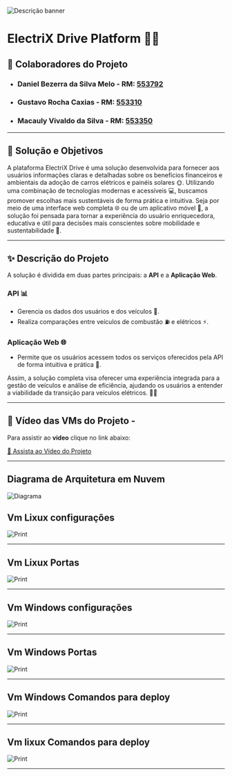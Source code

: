 ![Descrição banner](https://github.com/user-attachments/assets/fd23aae5-3758-4cd8-9b38-4abbf9e8b845)

# **ElectriX Drive Platform** 🚗💡

## 👥 Colaboradores do Projeto

- ### **Daniel Bezerra da Silva Melo** - **RM:** [553792](#)
- ### **Gustavo Rocha Caxias** - **RM:** [553310](#)
- ### **Macauly Vivaldo da Silva** - **RM:** [553350](#)

---

## 📄 **Solução e Objetivos**

A plataforma ElectriX Drive é uma solução desenvolvida para fornecer aos usuários informações claras e detalhadas sobre os benefícios financeiros e ambientais da adoção de carros elétricos e painéis solares 🌞. Utilizando uma combinação de tecnologias modernas e acessíveis 💻, buscamos promover escolhas mais sustentáveis de forma prática e intuitiva. Seja por meio de uma interface web completa 🌐 ou de um aplicativo móvel 📱, a solução foi pensada para tornar a experiência do usuário enriquecedora, educativa e útil para decisões mais conscientes sobre mobilidade e sustentabilidade 🌱.

---

## ✨ **Descrição do Projeto**

A solução é dividida em duas partes principais: a **API** e a **Aplicação Web**.

### API 📊
- Gerencia os dados dos usuários e dos veículos 🚗.
- Realiza comparações entre veículos de combustão ⛽ e elétricos ⚡.

### Aplicação Web 🌐
- Permite que os usuários acessem todos os serviços oferecidos pela API de forma intuitiva e prática 📱.

Assim, a solução completa visa oferecer uma experiência integrada para a gestão de veículos e análise de eficiência, ajudando os usuários a entender a viabilidade da transição para veículos elétricos. 🚗💡

---

## 🎥 Vídeo das VMs do Projeto -

Para assistir ao **vídeo** clique no link abaixo:

[🔗 Assista ao Vídeo do Projeto](https://youtu.be/OyDTVve4Y4A)

---

## Diagrama de Arquitetura em Nuvem

![Diagrama](https://github.com/user-attachments/assets/5a1ee903-87ca-4589-badc-6130c9a2755f)

## Vm Lixux configurações

![Print](https://github.com/user-attachments/assets/d94c64c0-744d-44f9-94c8-3e9bc22ceca6)

---

## Vm Lixux Portas

![Print](https://github.com/user-attachments/assets/6bec5097-e49c-42c8-b5e6-7b41b1c98b0d)

---

## Vm Windows configurações

![Print](https://github.com/user-attachments/assets/f07b03c9-62e5-42cf-a48a-dd6a9cdbeb71)

---

## Vm Windows Portas

![Print](https://github.com/user-attachments/assets/5ed16b18-b14e-49de-8300-c12b7d4699b6)

---

## Vm Windows Comandos para deploy

![Print](https://github.com/user-attachments/assets/08b63453-6f14-4d87-9a72-84e3ac9d6f08)

---

## Vm lixux Comandos para deploy

![Print](https://github.com/user-attachments/assets/56628bd5-4a02-4eaf-b179-eb414daf326e)

---
